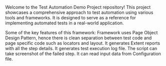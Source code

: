 Welcome to the Test Automation Demo Project repository! This project showcases a comprehensive approach to test automation using various tools and frameworks. It is designed to serve as a reference for implementing automated tests in a real-world application.


Some of the key features of this framework:
Framework uses Page Object Design Pattern, hence there is clean separation between test code and page specific code such as locators and layout.
It generates Extent reports with all the step details.
It generates test execution log file.
The script can take screenshot of the failed step.
It can read input data from Configuration file. 
